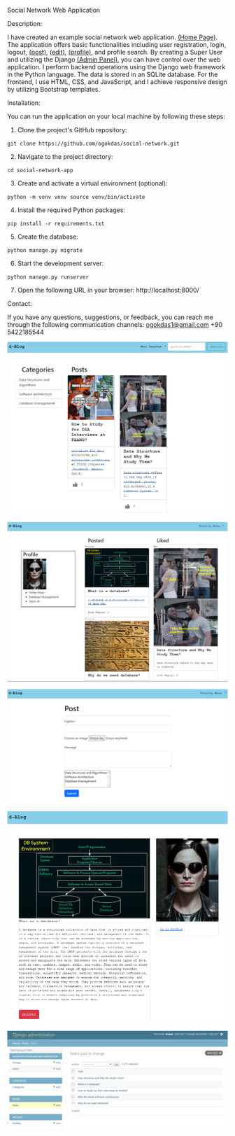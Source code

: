 Social Network Web Application

Description:

I have created an example social network web application. [(Home Page)](https://github.com/ogokdas/social-network/blob/main/png/dblog.PNG). The application offers basic functionalities including user registration, login, logout, [(post)](https://github.com/ogokdas/social-network/blob/main/png/posted.PNG), [(edit)](https://github.com/ogokdas/social-network/blob/main/png/post.PNG), [(profile)](https://github.com/ogokdas/social-network/blob/main/png/profile.PNG), and profile search. By creating a Super User and utilizing the Django [(Admin Panel)](https://github.com/ogokdas/social-network/blob/main/png/admin.PNG), you can have control over the web application. I perform backend operations using the Django web framework in the Python language. The data is stored in an SQLite database. For the frontend, I use HTML, CSS, and JavaScript, and I achieve responsive design by utilizing Bootstrap templates.

Installation:

You can run the application on your local machine by following these steps:
1.	Clone the project's GitHub repository:
```
git clone https://github.com/ogokdas/social-network.git 
```
2.	Navigate to the project directory:
```
cd social-network-app
```
3.	Create and activate a virtual environment (optional):
```
python -m venv venv source venv/bin/activate
```
4.	Install the required Python packages:
```
pip install -r requirements.txt 
```
5.	Create the database:
```
python manage.py migrate 
```
6.	Start the development server:
```
python manage.py runserver
```
7.	Open the following URL in your browser: http://localhost:8000/

Contact:

If you have any questions, suggestions, or feedback, you can reach me through the following communication channels:
ogokdas1@gmail.com
+90 5422185544

![(Home Page)](https://github.com/ogokdas/social-network/blob/main/png/dblog.PNG)

![(profile)](https://github.com/ogokdas/social-network/blob/main/png/profile.PNG)

![(post)](https://github.com/ogokdas/social-network/blob/main/png/posted.PNG)

![(edit)](https://github.com/ogokdas/social-network/blob/main/png/post.PNG)

![(Admin Panel)](https://github.com/ogokdas/social-network/blob/main/png/admin.PNG)


